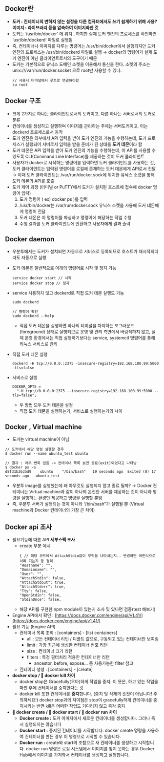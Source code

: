 ## Docker란

- **도커 : 컨테이너의 변하지 않는 설정을 다른 컴퓨터에서도 쓰기 쉽게하기 위해 사용?
  이미지 : 라이브러리 등을 압축하여 이미지화한 것**
- 도커는 ’/usr/bin/docker’ 에 위치 , 하지만 실제 도커 엔진의 프로세스를 확인하면 ‘usr/bin/dockerd’ 파일로 실행됨
- 즉, 컨테이너나 이미지를 다루는 명령어는 /usr/bin/docker에서 실행되지만 도커 엔진의 프로세스는 /usr/bin/dockerd 파일로 실행 → docker의 명령어가 실제 도커 엔진이 아닌 클라이언트로서의 도구이기 때문
- 도커는 기본적으로 유닉스 도메인 소켓을 이용해서 통신을 한다. 소켓의 주소는 unix:///var/run/docker.socket 으로 root만 사용할 수 있다.
  ```tsx
  // 사용시 터미널에서 루트로 연결해야함
  su root
  ```

## Docker 구조

- 크게 2가지로 하나는 클라이언트로서의 도커이고, 다른 하나는 서버로서의 도커로 분류
- 컨테이너를 생성하고 실행하며 이미지를 관리하는 주체는 서버도커이고, 이는 dockerd 프로세스로서 동작
- 도커 엔진은 외부에서 API 입력을 받아 도커 엔진의 기능을 수행하는데, 도커 프로세스가 실행되어 서버로서 입력을 받을 준비가 된 상태를 **도커 데몬**이라 함
- 도커 데몬은 API 입력을 받아 도커 엔진의 기능을 수행하는데, 이 API를 사용할 수 있도록 CLI(Command Line Interface)를 제공하는 것이 도커 클라이언트
- 사용자가 docker로 시작하는 명령어를 입력하면 도커 클라이언트를 사용하는 것, 도커 클라이언트는 입력된 명령어를 로컬에 존재하는 도커 데몬에게 API로서 전달 → 이때 도커 클라이언트는 /var/run/docker.sock에 위치한 유닉스 소켓을 통해 도커 데몬의 API를 호출
- 도커 제어 과정 (터미널 or PuTTY에서 도커가 설치된 호스트에 접속해 docker 명령어 입력)
  1. 도커 명령어 ( ex) docker ps )를 입력
  2. /usr/bin/docker는 /var/run/docker.sock 유닉스 소켓을 사용해 도커 데몬에게 명령어 전달
  3. 도커 데몬은 이 명령어를 파싱하고 명령어에 해당하는 작업 수행
  4. 수행 결과를 도커 클라이언트에 반환하고 사용자에게 결과 출력

## Docker daemon

- 우분투에서는 도커가 설치되면 자동으로 서비스로 등록되므로 호스트가 재시작되더라도 자동으로 실행
- 도커 데몬은 일반적으로 아래의 명령어로 시작 및 정지 가능
  ```tsx
  service docker start // 시작
  service docker stop // 정지
  ```
- service 사용하지 않고 dockerd로 직접 도커 데몬 실행도 가능

  ```tsx
  sudo dockerd

  // 명령어 확인
  sudo dockerd --help
  ```

  - 직접 도커 데몬을 실행하면 하나의 터미널을 차지하는 포그라운드(foreground) 상태로 실행되므로 운영 및 관리 측면에서 바람직하지 않고, 실제 운영 환경에서는 직접 실행하기보다는 service, systemctl 명령어를 통해 리눅스 서비스로 관리

- 직접 도커 데몬 실행
  ```tsx
  dockerd -H tcp://0.0.0.:2375 -insecure-registry=192.168.100.99:5000 -tls=false
  ```
- 서비스로 실행
  ```tsx
  DOCKER_OPTS =
    "-H tcp://0.0.0.0:2375 --insecure-registry=192.168.100.99:5000 --tls=false";
  ```
  - 두 방법 모두 도커 데몬을 설정
  - 직접 도커 데몬을 실행하는가, 서비스로 실행하는가의 차이

## Docker , Virtual machine

- 도커는 virtual machine이 아님

```tsx
// 도커에서 해당 명령 실행할 경우
$ docker run --name ubuntu_test ubuntu

// 결과 : 아무 변화 없음 -> 컨테이너 목록 보면 종료(exit)되었다고 나타남
$ docker ps -a
d8f31b2635d9    ubuntu    "/bin/bash"   19 seconds ago  Exited (0) 17 seconds ago   ubuntu_test

```

- 우분투 image를 실행했는데 왜 아무것도 실행되지 않고 종료 될까? → Docker 컨테이너는 Virtual machine과 같이 하나의 온전한 서버를 제공하는 것이 아니라 명령을 실행하는 환경만 제공하고 명령을 실행할 뿐임
- 즉, 우분투 서버가 실행되는 것이 아니라 “/bin/bash”가 실행될 뿐 (Virtual machine과 Docker 컨테이너의 가장 큰 차이)

## Docker api 조사

- 필요기능에 따른 API **세부스펙 조사**
  - create 부분 예시
    ```tsx
    { // 해당 코드에서 AttachStdin값이 무엇을 나타내는지.. 변경하면 어떤식으로 처리 되는지 등 정리
    "Hostname": "",
    "Domainname": "",
    "User": "",
    "AttachStdin": false,
    "AttachStdout": true,
    "AttachStderr": true,
    "Tty": false,
    "OpenStdin": false,
    "StdinOnce": false,
    ```
  - 해당 API를 구현한 npm module이 있는지 조사 및 있다면 검증(test 해보기)
- Engine API에서 확인 : [https://docs.docker.com/engine/api/v1.41/](https://docs.docker.com/engine/api/v1.41/)
- 필요 기능 (Engine API)
  - 컨테이너 목록 조회 : [containers] - [list containers]
    - all : 모든 컨테이너 리턴 / 디폴트 값으로, 구동되고 있는 컨테이너만 보여짐
    - limit : 가장 최근에 생성한 컨테이너 번호 리턴
    - size : 컨테이너 크기 리턴
    - filters : 특정 필터처리 적용한 컨테이너만 리턴
      - ancestor, before, expose… 등 사용가능한 filter 참고
  - 컨테이너 생성 : [containers] - [create]
- **docker stop / 🐳 docker kill 차이**
  - docker stop은 Gracefully(우아)하게 작업을 중지. 이 뜻은, 하고 있는 작업을 마친 후에 컨테이너를 중지한다는 것
  - docker kill 또한 컨테이너를 **중지**합니다. (중지 및 삭제의 숏컷이 아닙니다! 주의하세요!) docker stop과의 차이점은 stop이 gracefully하게 컨테이너를 중지시키는 반면 kill은 어떠한 작업도 기다리지 않고 즉각 중지
- **🐳 docker create / 🐳 docker start / 🐳 docker run 차이**
  - **Docker create :** 도커 이미지에서 새로운 컨테이너를 생성합니다. 그러나 즉시 실행되지는 않습니다
  - **Docker start :** 중지된 컨테이너를 시작합니다. docker create 명령을 사용하여 컨테이너를 만든 경우 이 명령으로 시작할 수 있습니다.
  - **Docker run :** create와 start의 조합으로 새 컨테이너를 생성하고 시작합니다. docker run 명령은 로컬 시스템에서 이미지를 찾지 못하는 경우 Docker Hub에서 이미지를 가져와서 컨테이너를 생성하고 실행합니다.
